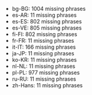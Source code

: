 - bg-BG: 1004 missing phrases
- es-AR: 11 missing phrases
- es-ES: 802 missing phrases
- es-VE: 805 missing phrases
- fi-FI: 802 missing phrases
- fr-FR: 11 missing phrases
- it-IT: 166 missing phrases
- ja-JP: 11 missing phrases
- ko-KR: 11 missing phrases
- nl-NL: 11 missing phrases
- pl-PL: 977 missing phrases
- ru-RU: 11 missing phrases
- zh-Hans: 11 missing phrases
